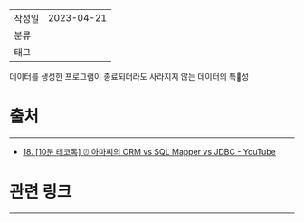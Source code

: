 |                 |                         |
|:----------------|:------------------------|
|   작성일           |   2023-04-21   |
|     분류          |                         |
| 태그              | |  

데이터를 생성한 프로그램이 종료되더라도 사라지지 않는 데이터의 특성


# 출처
---
- [18. [10분 테코톡] ⏰ 아마찌의 ORM vs SQL Mapper vs JDBC - YouTube](https://www.youtube.com/watch?v=VTqqZSuSdOk&t=47s)

# 관련 링크
---